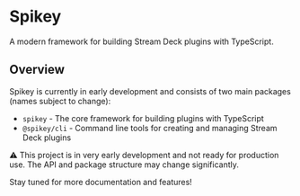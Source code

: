 # Spikey

A modern framework for building Stream Deck plugins with TypeScript.

## Overview

Spikey is currently in early development and consists of two main packages (names subject to change):

-   `spikey` - The core framework for building plugins with TypeScript
-   `@spikey/cli` - Command line tools for creating and managing Stream Deck plugins

⚠️ This project is in very early development and not ready for production use. The API and package structure may change significantly.

Stay tuned for more documentation and features!
